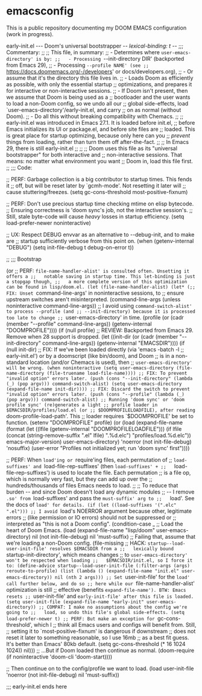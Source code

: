 # emacsconfig

This is a public repository documenting my DOOM EMACS configuration (work in progress).

early-init.el --- Doom's universal bootstrapper -*- lexical-binding: t -*-
;;; Commentary:
;;
;; This file, in summary:
;; - Determines where `user-emacs-directory' is by:
;;   - Processing `--init-directory DIR' (backported from Emacs 29),
;;   - Processing `--profile NAME' (see
;;     `https://docs.doomemacs.org/-/developers' or docs/developers.org),
;;   - Or assume that it's the directory this file lives in.
;; - Loads Doom as efficiently as possible, with only the essential startup
;;   optimizations, and prepares it for interactive or non-interactive sessions.
;; - If Doom isn't present, then we assume that Doom is being used as a
;;   bootloader and the user wants to load a non-Doom config, so we undo all our
;;   global side-effects, load `user-emacs-directory'/early-init.el, and carry
;;   on as normal (without Doom).
;; - Do all this without breaking compatibility with Chemacs.
;;
;; early-init.el was introduced in Emacs 27.1. It is loaded before init.el,
;; before Emacs initializes its UI or package.el, and before site files are
;; loaded. This is great place for startup optimizing, because only here can you
;; *prevent* things from loading, rather than turn them off after-the-fact.
;;
;; In Emacs 29, there is still early-init.el
;;
;;
;; Doom uses this file as its "universal bootstrapper" for both interactive and
;; non-interactive sessions. That means: no matter what environment you want
;; Doom in, load this file first.
;;
;;; Code:

;; PERF: Garbage collection is a big contributor to startup times. This fends it
;;   off, but will be reset later by `gcmh-mode'. Not resetting it later will
;;   cause stuttering/freezes.
(setq gc-cons-threshold most-positive-fixnum)

;; PERF: Don't use precious startup time checking mtime on elisp bytecode.
;;   Ensuring correctness is 'doom sync's job, not the interactive session's.
;;   Still, stale byte-code will cause *heavy* losses in startup efficiency.
(setq load-prefer-newer noninteractive)

;; UX: Respect DEBUG envvar as an alternative to --debug-init, and to make are
;;   startup sufficiently verbose from this point on.
(when (getenv-internal "DEBUG")
  (setq init-file-debug t
        debug-on-error t))


;;
;;; Bootstrap

(or
 ;; PERF: `file-name-handler-alist' is consulted often. Unsetting it offers a
 ;;   notable saving in startup time. This let-binding is just a stopgap though,
 ;;   a more complete version of this optimization can be found in lisp/doom.el.
 (let (file-name-handler-alist)
   (let* (;; FIX: Unset `command-line-args' in noninteractive sessions, to
          ;;   ensure upstream switches aren't misinterpreted.
          (command-line-args (unless noninteractive command-line-args))
          ;; I avoid using `command-switch-alist' to process --profile (and
          ;; --init-directory) because it is processed too late to change
          ;; `user-emacs-directory' in time.
          (profile (or (cadr (member "--profile" command-line-args))
                       (getenv-internal "DOOMPROFILE"))))
     (if (null profile)
         ;; REVIEW: Backported from Emacs 29. Remove when 28 support is dropped.
         (let ((init-dir (or (cadr (member "--init-directory" command-line-args))
                             (getenv-internal "EMACSDIR"))))
           (if (null init-dir)
               ;; FIX: If we've been loaded directly (via 'emacs -batch -l
               ;;   early-init.el') or by a doomscript (like bin/doom), and Doom
               ;;   is in a non-standard location (and/or Chemacs is used), then
               ;;   `user-emacs-directory' will be wrong.
               (when noninteractive
                 (setq user-emacs-directory
                       (file-name-directory (file-truename load-file-name))))
             ;; FIX: To prevent "invalid option" errors later.
             (push (cons "--init-directory" (lambda (_) (pop argv))) command-switch-alist)
             (setq user-emacs-directory (expand-file-name init-dir))))
       ;; FIX: Discard the switch to prevent "invalid option" errors later.
       (push (cons "--profile" (lambda (_) (pop argv))) command-switch-alist)
       ;; Running 'doom sync' or 'doom profile sync' (re)generates a light
       ;; profile loader in $EMACSDIR/profiles/load.el (or
       ;; $DOOMPROFILELOADFILE), after reading `doom-profile-load-path'. This
       ;; loader requires `$DOOMPROFILE' be set to function.
       (setenv "DOOMPROFILE" profile)
       (or (load (expand-file-name
                  (format (let ((lfile (getenv-internal "DOOMPROFILELOADFILE")))
                            (if lfile
                                (concat (string-remove-suffix ".el" lfile)
                                        ".%d.elc")
                              "profiles/load.%d.elc"))
                          emacs-major-version)
                  user-emacs-directory)
                 'noerror (not init-file-debug) 'nosuffix)
           (user-error "Profiles not initialized yet; run 'doom sync' first"))))

   ;; PERF: When `load'ing or `require'ing files, each permutation of
   ;;   `load-suffixes' and `load-file-rep-suffixes' (then `load-suffixes' +
   ;;   `load-file-rep-suffixes') is used to locate the file.  Each permutation
   ;;   is a file op, which is normally very fast, but they can add up over the
   ;;   hundreds/thousands of files Emacs needs to load.
   ;;
   ;;   To reduce that burden -- and since Doom doesn't load any dynamic modules
   ;;   -- I remove `.so' from `load-suffixes' and pass the `must-suffix' arg to
   ;;   `load'. See the docs of `load' for details.
   (if (let ((load-suffixes '(".elc" ".el")))
         ;; I avoid `load's NOERROR argument because other, legitimate errors
         ;; (like permission or IO errors) should not be suppressed or
         ;; interpreted as "this is not a Doom config".
         (condition-case _
             ;; Load the heart of Doom Emacs.
             (load (expand-file-name "lisp/doom" user-emacs-directory)
                   nil (not init-file-debug) nil 'must-suffix)
           ;; Failing that, assume that we're loading a non-Doom config.
           (file-missing
            ;; HACK: `startup--load-user-init-file' resolves $EMACSDIR from a
            ;;   lexically bound `startup-init-directory', which means changes
            ;;   to `user-emacs-directory' won't be respected when loading
            ;;   $EMACSDIR/init.el, so I force it to:
            (define-advice startup--load-user-init-file (:filter-args (args) reroute-to-profile)
              (list (lambda () (expand-file-name "init.el" user-emacs-directory))
                    nil (nth 2 args)))
            ;; Set `user-init-file' for the `load' call further below, and do so
            ;; here while our `file-name-handler-alist' optimization is still
            ;; effective (benefits `expand-file-name'). BTW: Emacs resets
            ;; `user-init-file' and `early-init-file' after this file is loaded.
            (setq user-init-file (expand-file-name "early-init" user-emacs-directory))
            ;; COMPAT: I make no assumptions about the config we're going to
            ;;   load, so undo this file's global side-effects.
            (setq load-prefer-newer t)
            ;; PERF: But make an exception for `gc-cons-threshold', which I
            ;;   think all Emacs users and configs will benefit from. Still,
            ;;   setting it to `most-positive-fixnum' is dangerous if downstream
            ;;   does not reset it later to something reasonable, so I use 16mb
            ;;   as a best fit guess. It's better than Emacs' 80kb default.
            (setq gc-cons-threshold (* 16 1024 1024))
            nil)))
       ;; ...But if Doom loaded then continue as normal.
       (doom-require (if noninteractive 'doom-cli 'doom-start))))

 ;; Then continue on to the config/profile we want to load.
 (load user-init-file 'noerror (not init-file-debug) nil 'must-suffix))

;;; early-init.el ends here
